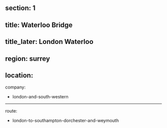 section: 1
----
title: Waterloo Bridge
----
title_later: London Waterloo
----
region: surrey
----
location:
----
company:
- london-and-south-western
----
route:
- london-to-southampton-dorchester-and-weymouth
